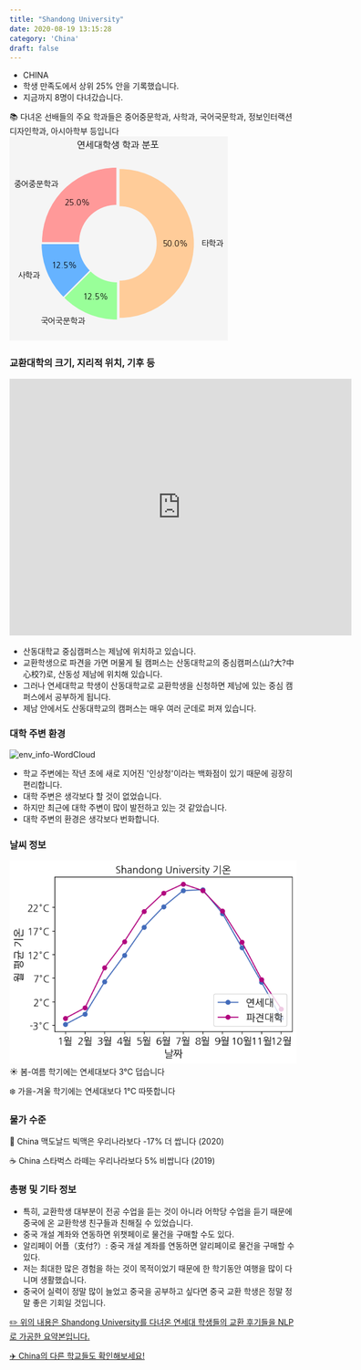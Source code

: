 ```yaml
---
title: "Shandong University"
date: 2020-08-19 13:15:28
category: 'China'
draft: false
---
```



* CHINA
* 학생 만족도에서 상위 25% 안을 기록했습니다.
* 지금까지 8명이 다녀갔습니다. 

📚 다녀온 선배들의 주요 학과들은 중어중문학과, 사학과, 국어국문학과, 정보인터랙션디자인학과, 아시아학부 등입니다
![department-info](../plots/CN000010.png)
### 교환대학의 크기, 지리적 위치, 기후 등
<iframe
width="600"
height="450"
frameborder="0" style="border:0"
src="https://www.google.com/maps/embed/v1/place?key=AIzaSyC9e1AME-pVmWC4hBpFdu5S4dKzyepa3HQ&q=Shandong+University&center=36.64893,117.029014&zoom=14" allowfullscreen>
</iframe>

* 산동대학교 중심캠퍼스는 제남에 위치하고 있습니다.
* 교환학생으로 파견을 가면 머물게 될 캠퍼스는 산동대학교의 중심캠퍼스(山?大?中心校?)로, 산동성 제남에 위치해 있습니다.
* 그러나 연세대학교 학생이 산동대학교로 교환학생을 신청하면 제남에 있는 중심 캠퍼스에서 공부하게 됩니다.
* 제남 안에서도 산동대학교의 캠퍼스는 매우 여러 군데로 퍼져 있습니다.


### 대학 주변 환경

![env_info-WordCloud](../univ_wordclouds_okt/env_info/CN000010_env_info_okt.png)

* 학교 주변에는 작년 초에 새로 지어진 '인상청'이라는 백화점이 있기 때문에 굉장히 편리합니다.
* 대학 주변은 생각보다 할 것이 없었습니다.
* 하지만 최근에 대학 주변이 많이 발전하고 있는 것 같았습니다.
* 대학 주변의 환경은 생각보다 번화합니다.


### 날씨 정보 
 ![temparature_CN000010](../plots/weather/CN000010.png)
☀️ 봄-여름 학기에는 연세대보다 3°C 덥습니다

❄️ 가을-겨울 학기에는 연세대보다 1°C 따뜻합니다
### 물가 수준 
🍔 China 맥도날드 빅맥은 우리나라보다 -17% 더 쌉니다 (2020)

☕️ China 스타벅스 라떼는 우리나라보다 5% 비쌉니다 (2019)

### 총평 및 기타 정보
* 특히, 교환학생 대부분이 전공 수업을 듣는 것이 아니라 어학당 수업을 듣기 때문에 중국에 온 교환학생 친구들과 친해질 수 있었습니다.
* 중국 개설 계좌와 연동하면 위챗페이로 물건을 구매할 수도 있다.
* 알리페이 어플（支付?）: 중국 개설 계좌를 연동하면 알리페이로 물건을 구매할 수 있다.
* 저는 최대한 많은 경험을 하는 것이 목적이었기 때문에 한 학기동안 여행을 많이 다니며 생활했습니다.
* 중국어 실력이 정말 많이 늘었고 중국을 공부하고 싶다면 중국 교환 학생은 정말 정말 좋은 기회일 것입니다.


[✏️ 위의 내용은 Shandong University를 다녀온 연세대 학생들의 교환 후기들을 NLP로 가공한 요약본입니다.](http://oia.yonsei.ac.kr/partner/expReport.asp?ucode=CN000010&bgbn=A)

[✈️ China의 다른 학교들도 확인해보세요!](https://yonsei-exchange.netlify.app/?category=China)
